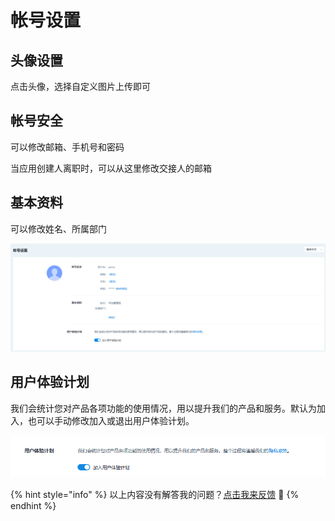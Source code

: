 # 帐号设置

## 头像设置

点击头像，选择自定义图片上传即可

## 帐号安全

可以修改邮箱、手机号和密码

当应用创建人离职时，可以从这里修改交接人的邮箱

## 基本资料

可以修改姓名、所属部门

![](../../.gitbook/assets/tu-pian%20%283%29.png)

## 用户体验计划

我们会统计您对产品各项功能的使用情况，用以提升我们的产品和服务。默认为加入，也可以手动修改加入或退出用户体验计划。

![](../../.gitbook/assets/tu-pian%20%285%29.png)



{% hint style="info" %}
以上内容没有解答我的问题？[点击我来反馈](https://support.qq.com/products/118522/) 🚀
{% endhint %}

